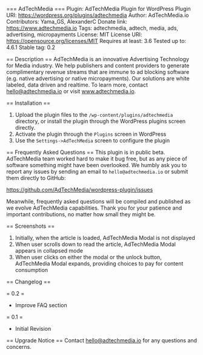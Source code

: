=== AdTechMedia ===
Plugin: AdTechMedia Plugin for WordPress
Plugin URI: https://wordpress.org/plugins/adtechmedia
Author: AdTechMedia.io
Contributors: Yama_GS, AlexanderC
Donate link: https://www.adtechmedia.io
Tags: adtechmedia, adtech, media, ads, advertising, micropayments
License: MIT
License URI: https://opensource.org/licenses/MIT
Requires at least: 3.6
Tested up to: 4.6.1
Stable tag: 0.2


== Description ==
AdTechMedia is an innovative Advertising Technology for Media industry. We help publishers and content providers to generate complimentary revenue streams that are immune to ad blocking software (e.g. native advertising or native micropayments). Our solutions are white labeled, data driven and realtime. To learn more, contact hello@adtechmedia.io or visit www.adtechmedia.io.


== Installation ==
1. Upload the plugin files to the `/wp-content/plugins/adtechmedia` directory, or install the plugin through the WordPress plugins screen directly.
2. Activate the plugin through the `Plugins` screen in WordPress
3. Use the `Settings->AdTechMedia` screen to configure the plugin


== Frequently Asked Questions ==
This plugin is in public beta. AdTechMedia team worked hard to make it bug free, but as any piece of software something might have been overlooked. We humbly ask you to report any issues by sending an email to `hello@adtechmedia.io` or submit them directly to GitHub:

https://github.com/AdTechMedia/wordpress-plugin/issues

Meanwhile, frequently asked questions will be compiled and published as we evolve AdTechMedia capabilities. Thank you for your patience and important contributions, no matter how small they might be.


== Screenshots ==
1. Initially, when the article is loaded, AdTechMedia Modal is not displayed
2. When user scrolls down to read the article, AdTechMedia Modal appears in collapsed mode
3. When user clicks on either the modal or the unlock button, AdTechMedia Modal expands, providing choices to pay for content consumption


== Changelog ==

= 0.2 =
- Improve FAQ section

= 0.1 =
- Initial Revision


== Upgrade Notice ==
Contact hello@adtechmedia.io for any questions and concerns.
